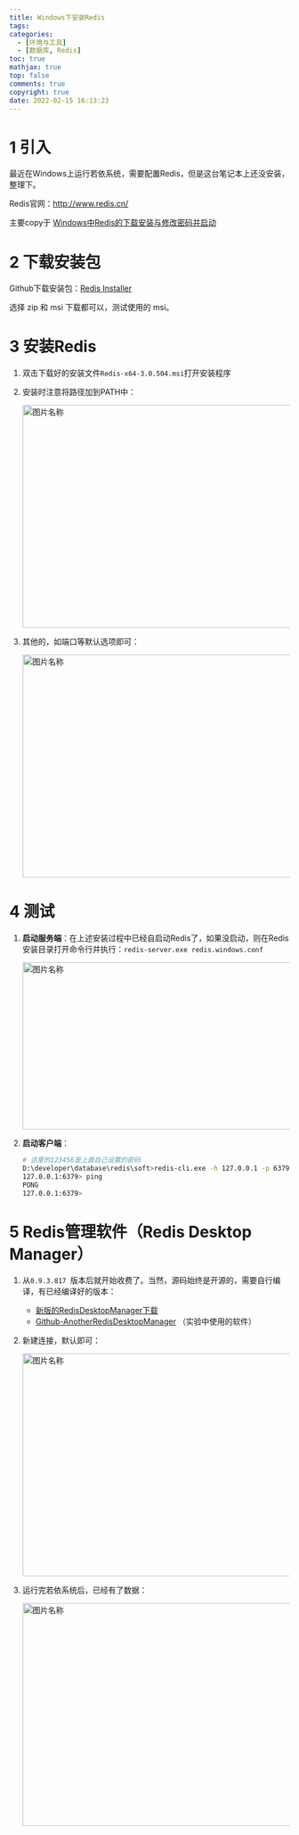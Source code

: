 ```yaml
---
title: Windows下安装Redis
tags:
categories:
  - [环境与工具]
  - [数据库, Redis]
toc: true
mathjax: true
top: false
comments: true
copyright: true
date: 2022-02-15 16:13:23
---
```


# 1 引入

最近在Windows上运行若依系统，需要配置Redis，但是这台笔记本上还没安装，整理下。

Redis官网：http://www.redis.cn/

主要copy于 [Windows中Redis的下载安装与修改密码并启动](https://blog.csdn.net/BADAO_LIUMANG_QIZHI/article/details/107486313)

# 2 下载安装包

Github下载安装包：[Redis Installer](https://github.com/microsoftarchive/redis/releases)

选择 zip 和 msi 下载都可以，测试使用的 msi。

# 3 安装Redis

1. 双击下载好的安装文件`Redis-x64-3.0.504.msi`打开安装程序

2. 安装时注意将路径加到PATH中：

   <img src="https://s2.loli.net/2022/02/15/DI97iLym3PEAgKQ.png" width = "500" height = "400" alt="图片名称" align=center id=88 />

3. 其他的，如端口等默认选项即可：

   <img src="https://s2.loli.net/2022/02/15/qtfIWCcn57aK9iV.png" width = "500" height = "400" alt="图片名称" align=center id=89 />


# 4 测试

1. **启动服务端**：在上述安装过程中已经自启动Redis了，如果没启动，则在Redis安装目录打开命令行并执行：`redis-server.exe redis.windows.conf`

   <img src="https://s2.loli.net/2022/02/15/26qd8Am9QscVbBh.png" width = "700" height = "300" alt="图片名称" align=center id=97 />

2. **启动客户端**：

   ```sh
   # 这里的123456是上面自己设置的密码
   D:\developer\database\redis\soft>redis-cli.exe -h 127.0.0.1 -p 6379 -a 123456
   127.0.0.1:6379> ping
   PONG
   127.0.0.1:6379>
   ```

# 5 Redis管理软件（Redis Desktop Manager）

1. 从`0.9.3.817 `版本后就开始收费了。当然，源码始终是开源的，需要自行编译，有已经编译好的版本：
   * [新版的RedisDesktopManager下载](https://springboot.io/t/topic/2394)
   * [Github-AnotherRedisDesktopManager](https://github.com/qishibo/AnotherRedisDesktopManager/releases) （实验中使用的软件）
   
2. 新建连接，默认即可：

   <img src="https://s2.loli.net/2022/02/15/41cJfXTdwL75Zzj.png" width = "600" height = "400" alt="图片名称" align=center id=90 />

3. 运行完若依系统后，已经有了数据：

   <img src="https://s2.loli.net/2022/02/15/jwqznTsJZMLPF21.png" width = "600" height = "400" alt="图片名称" align=center id=96 />

